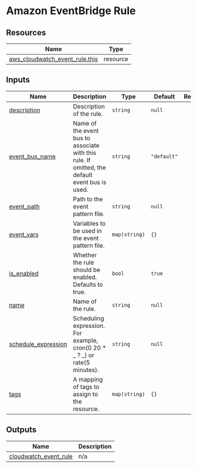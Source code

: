 # Amazon EventBridge Rule

## Resources

| Name                                                                                                                                | Type     |
| ----------------------------------------------------------------------------------------------------------------------------------- | -------- |
| [aws_cloudwatch_event_rule.this](https://registry.terraform.io/providers/hashicorp/aws/latest/docs/resources/cloudwatch_event_rule) | resource |

## Inputs

| Name                                                                                       | Description                                                                                   | Type          | Default     | Required |
| ------------------------------------------------------------------------------------------ | --------------------------------------------------------------------------------------------- | ------------- | ----------- | :------: |
| <a name="input_description"></a> [description](#input_description)                         | Description of the rule.                                                                      | `string`      | `null`      |    no    |
| <a name="input_event_bus_name"></a> [event_bus_name](#input_event_bus_name)                | Name of the event bus to associate with this rule. If omitted, the default event bus is used. | `string`      | `"default"` |    no    |
| <a name="input_event_path"></a> [event_path](#input_event_path)                            | Path to the event pattern file.                                                               | `string`      | `null`      |    no    |
| <a name="input_event_vars"></a> [event_vars](#input_event_vars)                            | Variables to be used in the event pattern file.                                               | `map(string)` | `{}`        |    no    |
| <a name="input_is_enabled"></a> [is_enabled](#input_is_enabled)                            | Whether the rule should be enabled. Defaults to true.                                         | `bool`        | `true`      |    no    |
| <a name="input_name"></a> [name](#input_name)                                              | Name of the rule.                                                                             | `string`      | `null`      |    no    |
| <a name="input_schedule_expression"></a> [schedule_expression](#input_schedule_expression) | Scheduling expression. For example, cron(0 20 \* _ ? _) or rate(5 minutes).                   | `string`      | `null`      |    no    |
| <a name="input_tags"></a> [tags](#input_tags)                                              | A mapping of tags to assign to the resource.                                                  | `map(string)` | `{}`        |    no    |

## Outputs

| Name                                                                                               | Description                       |
| -------------------------------------------------------------------------------------------------- | --------------------------------- |
| <a name="output_cloudwatch_event_rule"></a> [cloudwatch_event_rule](#output_cloudwatch_event_rule) | n/a |
